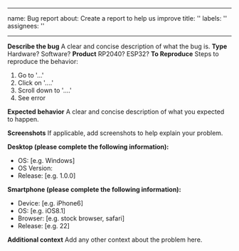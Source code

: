 <!-- 
SPDX-FileCopyrightText: Copyright (c) 2021-2022 Sidings Media

SPDX-License-Identifier: CC0-1.0 
-->
---
name: Bug report
about: Create a report to help us improve
title: ''
labels: ''
assignees: ''

---

**Describe the bug**
A clear and concise description of what the bug is.
**Type**
Hardware? Software?
**Product**
RP2040? ESP32?
**To Reproduce**
Steps to reproduce the behavior:
1. Go to '...'
2. Click on '....'
3. Scroll down to '....'
4. See error

**Expected behavior**
A clear and concise description of what you expected to happen.

**Screenshots**
If applicable, add screenshots to help explain your problem.

**Desktop (please complete the following information):**
 - OS: [e.g. Windows]
 - OS Version:
 - Release: [e.g. 1.0.0]

**Smartphone (please complete the following information):**
 - Device: [e.g. iPhone6]
 - OS: [e.g. iOS8.1]
 - Browser: [e.g. stock browser, safari]
 - Release: [e.g. 22]

**Additional context**
Add any other context about the problem here.
